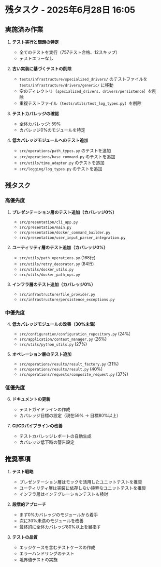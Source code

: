 # 残タスク - 2025年6月28日 16:05

## 実施済み作業

1. **テスト実行と問題の特定**
   - 全てのテストを実行（757テスト合格、12スキップ）
   - テストエラーなし

2. **古い実装に基づくテストの削除**
   - `tests/infrastructure/specialized_drivers/` のテストファイルを `tests/infrastructure/drivers/generic/` に移動
   - 空のディレクトリ（`specialized_drivers`、`drivers/persistence`）を削除
   - 重複テストファイル（`tests/utils/test_log_types.py`）を削除

3. **テストカバレッジの確認**
   - 全体カバレッジ: 59%
   - カバレッジ0%のモジュールを特定

4. **低カバレッジモジュールへのテスト追加**
   - `src/operations/path_types.py` のテストを追加
   - `src/operations/base_command.py` のテストを追加
   - `src/utils/time_adapter.py` のテストを追加
   - `src/logging/log_types.py` のテストを追加

## 残タスク

### 高優先度

1. **プレゼンテーション層のテスト追加（カバレッジ0%）**
   - `src/presentation/cli_app.py`
   - `src/presentation/main.py`
   - `src/presentation/docker_command_builder.py`
   - `src/presentation/user_input_parser_integration.py`

2. **ユーティリティ層のテスト追加（カバレッジ0%）**
   - `src/utils/path_operations.py` (168行)
   - `src/utils/retry_decorator.py` (84行)
   - `src/utils/docker_utils.py`
   - `src/utils/docker_path_ops.py`

3. **インフラ層のテスト追加（カバレッジ0%）**
   - `src/infrastructure/file_provider.py`
   - `src/infrastructure/persistence_exceptions.py`

### 中優先度

4. **低カバレッジモジュールの改善（30%未満）**
   - `src/configuration/configuration_repository.py` (24%)
   - `src/application/contest_manager.py` (26%)
   - `src/utils/python_utils.py` (27%)

5. **オペレーション層のテスト追加**
   - `src/operations/results/result_factory.py` (31%)
   - `src/operations/results/result.py` (40%)
   - `src/operations/requests/composite_request.py` (37%)

### 低優先度

6. **ドキュメントの更新**
   - テストガイドラインの作成
   - カバレッジ目標の設定（現在59% → 目標80%以上）

7. **CI/CDパイプラインの改善**
   - テストカバレッジレポートの自動生成
   - カバレッジ低下時の警告設定

## 推奨事項

1. **テスト戦略**
   - プレゼンテーション層はモックを活用したユニットテストを推奨
   - ユーティリティ層は実装に依存しない純粋なユニットテストを推奨
   - インフラ層はインテグレーションテストも検討

2. **段階的アプローチ**
   - まず0%カバレッジのモジュールから着手
   - 次に30%未満のモジュールを改善
   - 最終的に全体カバレッジ80%以上を目指す

3. **テストの品質**
   - エッジケースを含むテストケースの作成
   - エラーハンドリングのテスト
   - 境界値テストの実施